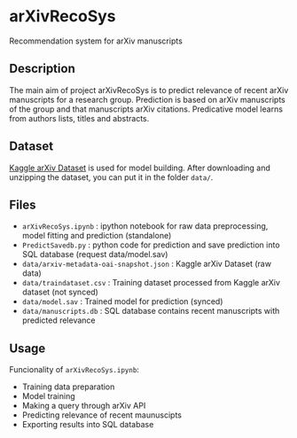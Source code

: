 # arXivRecoSys
Recommendation system for arXiv manuscripts

## Description
The main aim of project arXivRecoSys is to predict relevance of recent arXiv manuscripts for a research group. Prediction is based on arXiv manuscripts of the group and that manuscripts arXiv citations. Predicative model learns from authors lists, titles and abstracts.

## Dataset
[Kaggle arXiv Dataset](https://www.kaggle.com/Cornell-University/arxiv) is used for model building. After downloading and unzipping the dataset, you can put it in the folder `data/`.

## Files
- `arXivRecoSys.ipynb` : ipython notebook for raw data preprocessing, model fitting and prediction (standalone)
- `PredictSavedb.py` : python code for prediction and save prediction into SQL database (request data/model.sav)
- `data/arxiv-metadata-oai-snapshot.json` : Kaggle arXiv Dataset (raw data) 
- `data/traindataset.csv` : Training dataset processed from Kaggle arXiv dataset (not synced)
- `data/model.sav` : Trained model for prediction (synced)
- `data/manuscripts.db` : SQL database contains recent manuscripts with predicted relevance

## Usage
Funcionality of `arXivRecoSys.ipynb`:
- Training data preparation
- Model training 
- Making a query through arXiv API
- Predicting relevance of recent maunuscipts
- Exporting results into SQL database